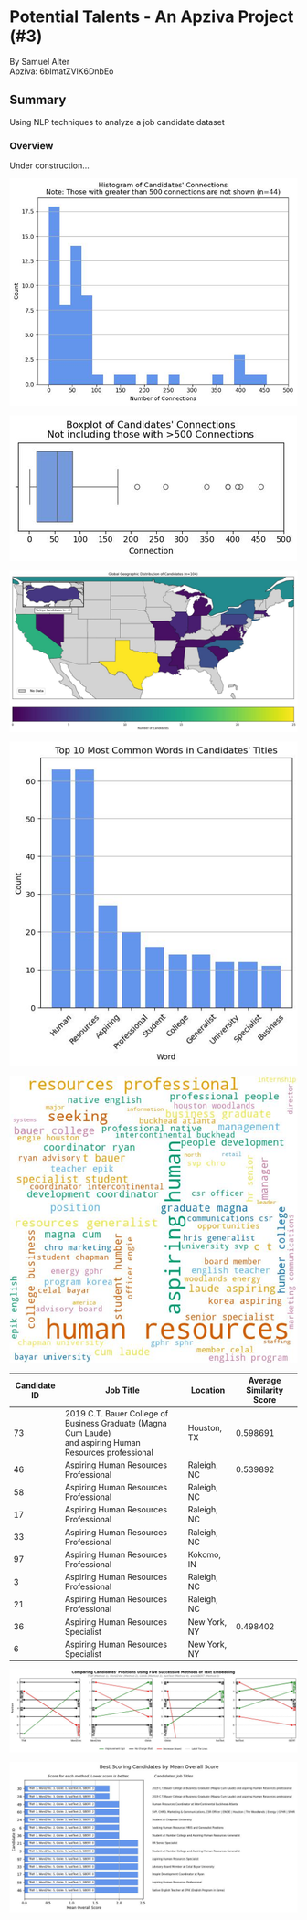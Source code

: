 # Potential Talents - An Apziva Project (#3)
By Samuel Alter  
Apziva: 6bImatZVlK6DnbEo

## Summary<a name='summary'></a>
Using NLP techniques to analyze a job candidate dataset

### Overview

Under construction...

![Histogram of user connections](figures/3_histogram_connections.jpg)

![Boxplot of those with less than 500 connections](figures/3_boxplot_no500.jpg)

![Map of applicants](figures/3_map_choropleth.jpg)

![Top 10 most common words](figures/3_top10words.jpg)

![Wordcloud](figures/3_wordcloud.jpg)

| Candidate ID | Job Title | Location | Average Similarity Score |
|---|---|---|---|
| 73 | 2019 C.T. Bauer College of Business Graduate (Magna Cum Laude)<br>and aspiring Human Resources professional | Houston, TX | 0.598691 |
| 46 | Aspiring Human Resources Professional | Raleigh, NC | 0.539892 |
| 58 | Aspiring Human Resources Professional | Raleigh, NC |  |
| 17 | Aspiring Human Resources Professional | Raleigh, NC |  |
| 33 | Aspiring Human Resources Professional | Raleigh, NC |  |
| 97 | Aspiring Human Resources Professional | Kokomo, IN  |
| 3 | Aspiring Human Resources Professional | Raleigh, NC |  |
| 21 | Aspiring Human Resources Professional | Raleigh, NC |  |
| 36 | Aspiring Human Resources Specialist | New York, NY | 0.498402 |
| 6 | Aspiring Human Resources Specialist | New York, NY |  |


![Comparing methods](figures/3_methods.jpg)

![Best candidate scores](figures/3_overallscores.jpg)
